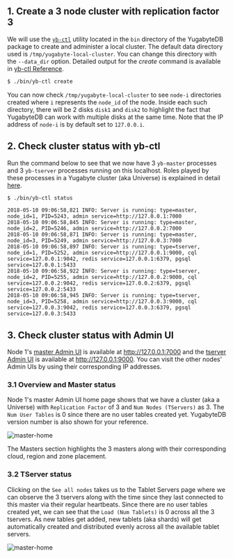 ## 1. Create a 3 node cluster with replication factor 3 

We will use the [`yb-ctl`](../../admin/yb-ctl/) utility located in the `bin` directory of the YugabyteDB package to create and administer a local cluster. The default data directory used is `/tmp/yugabyte-local-cluster`. You can change this directory with the `--data_dir` option. Detailed output for the *create* command is available in [yb-ctl Reference](../../admin/yb-ctl/#create-cluster).

```sh
$ ./bin/yb-ctl create
```

You can now check `/tmp/yugabyte-local-cluster` to see `node-i` directories created where `i` represents the `node_id` of the node. Inside each such directory, there will be 2 disks `disk1` and `disk2` to highlight the fact that YugabyteDB can work with multiple disks at the same time. Note that the IP address of `node-i` is by default set to `127.0.0.i`.

## 2. Check cluster status with yb-ctl

Run the command below to see that we now have 3 `yb-master` processes and 3 `yb-tserver` processes running on this localhost. Roles played by these processes in a Yugabyte cluster (aka Universe) is explained in detail [here](../../architecture/concepts/universe/).

```sh
$ ./bin/yb-ctl status
```

```
2018-05-10 09:06:58,821 INFO: Server is running: type=master, node_id=1, PID=5243, admin service=http://127.0.0.1:7000
2018-05-10 09:06:58,845 INFO: Server is running: type=master, node_id=2, PID=5246, admin service=http://127.0.0.2:7000
2018-05-10 09:06:58,871 INFO: Server is running: type=master, node_id=3, PID=5249, admin service=http://127.0.0.3:7000
2018-05-10 09:06:58,897 INFO: Server is running: type=tserver, node_id=1, PID=5252, admin service=http://127.0.0.1:9000, cql service=127.0.0.1:9042, redis service=127.0.0.1:6379, pgsql service=127.0.0.1:5433
2018-05-10 09:06:58,922 INFO: Server is running: type=tserver, node_id=2, PID=5255, admin service=http://127.0.0.2:9000, cql service=127.0.0.2:9042, redis service=127.0.0.2:6379, pgsql service=127.0.0.2:5433
2018-05-10 09:06:58,945 INFO: Server is running: type=tserver, node_id=3, PID=5258, admin service=http://127.0.0.3:9000, cql service=127.0.0.3:9042, redis service=127.0.0.3:6379, pgsql service=127.0.0.3:5433
```

## 3. Check cluster status with Admin UI

Node 1's [master Admin UI](../../admin/yb-master/#admin-ui) is available at http://127.0.0.1:7000 and the [tserver Admin UI](../../admin/yb-tserver/#admin-ui) is available at http://127.0.0.1:9000. You can visit the other nodes' Admin UIs by using their corresponding IP addresses.

### 3.1 Overview and Master status

Node 1's master Admin UI home page shows that we have a cluster (aka a Universe) with `Replication Factor` of 3 and `Num Nodes (TServers)` as 3. The `Num User Tables` is 0 since there are no user tables created yet. YugabyteDB version number is also shown for your reference. 

![master-home](/images/admin/master-home-binary.png)

The Masters section highlights the 3 masters along with their corresponding cloud, region and zone placement. 

### 3.2 TServer status

Clicking on the `See all nodes` takes us to the Tablet Servers page where we can observe the 3 tservers along with the time since they last connected to this master via their regular heartbeats. Since there are no user tables created yet, we can see that the `Load (Num Tablets)` is 0 across all the 3 tservers. As new tables get added, new tablets (aka shards) will get automatically created and distributed evenly across all the available tablet servers.

![master-home](/images/admin/master-tservers-list-binary.png)
